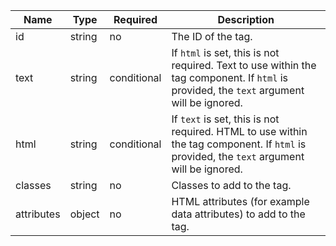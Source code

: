 | Name       | Type   | Required    | Description                                                                                                                               |
| ---------- | ------ | ----------- | ----------------------------------------------------------------------------------------------------------------------------------------- |
| id         | string | no          | The ID of the tag.                                                                                                                        |
| text       | string | conditional | If `html` is set, this is not required. Text to use within the tag component. If `html` is provided, the `text` argument will be ignored. |
| html       | string | conditional | If `text` is set, this is not required. HTML to use within the tag component. If `html` is provided, the `text` argument will be ignored. |
| classes    | string | no          | Classes to add to the tag.                                                                                                                |
| attributes | object | no          | HTML attributes (for example data attributes) to add to the tag.                                                                          |
